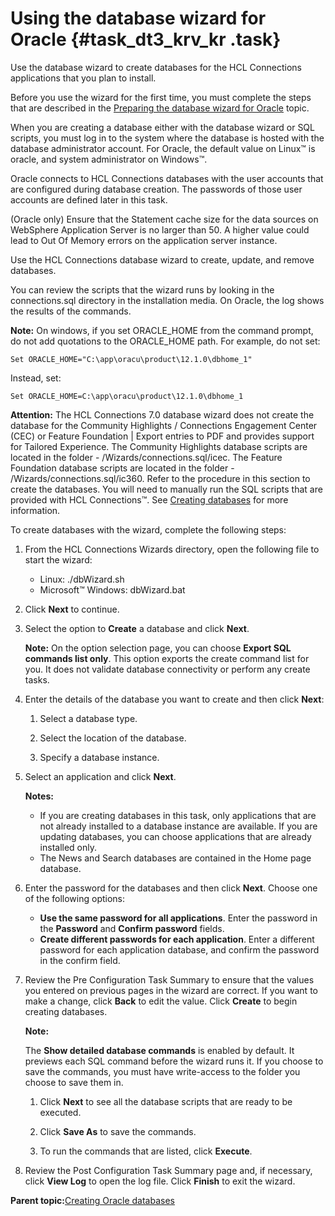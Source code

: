 # Using the database wizard for Oracle {#task_dt3_krv_kr .task}

Use the database wizard to create databases for the HCL Connections applications that you plan to install.

Before you use the wizard for the first time, you must complete the steps that are described in the [Preparing the database wizard for Oracle](t_inst_prepare_database_wizard_oracle.md) topic.

When you are creating a database either with the database wizard or SQL scripts, you must log in to the system where the database is hosted with the database administrator account. For Oracle, the default value on Linux™ is oracle, and system administrator on Windows™.

Oracle connects to HCL Connections databases with the user accounts that are configured during database creation. The passwords of those user accounts are defined later in this task.

\(Oracle only\) Ensure that the Statement cache size for the data sources on WebSphere Application Server is no larger than 50. A higher value could lead to Out Of Memory errors on the application server instance.

Use the HCL Connections database wizard to create, update, and remove databases.

You can review the scripts that the wizard runs by looking in the connections.sql directory in the installation media. On Oracle, the log shows the results of the commands.

**Note:** On windows, if you set ORACLE\_HOME from the command prompt, do not add quotations to the ORACLE\_HOME path. For example, do not set:

```
Set ORACLE_HOME="C:\app\oracu\product\12.1.0\dbhome_1"
```

Instead, set:

```
Set ORACLE_HOME=C:\app\oracu\product\12.1.0\dbhome_1
```

**Attention:** The HCL Connections 7.0 database wizard does not create the database for the Community Highlights / Connections Engagement Center \(CEC\) or Feature Foundation \| Export entries to PDF and provides support for Tailored Experience. The Community Highlights database scripts are located in the folder - /Wizards/connections.sql/icec. The Feature Foundation database scripts are located in the folder - /Wizards/connections.sql/ic360. Refer to the procedure in this section to create the databases. You will need to manually run the SQL scripts that are provided with HCL Connections™. See [Creating databases](c_install_db_over.md) for more information.

To create databases with the wizard, complete the following steps:

1.  From the HCL Connections Wizards directory, open the following file to start the wizard:

    -   Linux: ./dbWizard.sh
    -   Microsoft™ Windows: dbWizard.bat
2.  Click **Next** to continue.

3.  Select the option to **Create** a database and click **Next**.

    **Note:** On the option selection page, you can choose **Export SQL commands list only**. This option exports the create command list for you. It does not validate database connectivity or perform any create tasks.

4.  Enter the details of the database you want to create and then click **Next**:

    1.  Select a database type.

    2.  Select the location of the database.

    3.  Specify a database instance.

5.  Select an application and click **Next**.

    **Notes:**

    -   If you are creating databases in this task, only applications that are not already installed to a database instance are available. If you are updating databases, you can choose applications that are already installed only.
    -   The News and Search databases are contained in the Home page database.
6.  Enter the password for the databases and then click **Next**. Choose one of the following options:

    -   **Use the same password for all applications**. Enter the password in the **Password** and **Confirm password** fields.
    -   **Create different passwords for each application**. Enter a different password for each application database, and confirm the password in the confirm field.
7.  Review the Pre Configuration Task Summary to ensure that the values you entered on previous pages in the wizard are correct. If you want to make a change, click **Back** to edit the value. Click **Create** to begin creating databases.

    **Note:**

    The **Show detailed database commands** is enabled by default. It previews each SQL command before the wizard runs it. If you choose to save the commands, you must have write-access to the folder you choose to save them in.

    1.  Click **Next** to see all the database scripts that are ready to be executed.

    2.  Click **Save As** to save the commands.

    3.  To run the commands that are listed, click **Execute**.

8.  Review the Post Configuration Task Summary page and, if necessary, click **View Log** to open the log file. Click **Finish** to exit the wizard.


**Parent topic:**[Creating Oracle databases](../install/c_inst_create_database_oracle.md)

